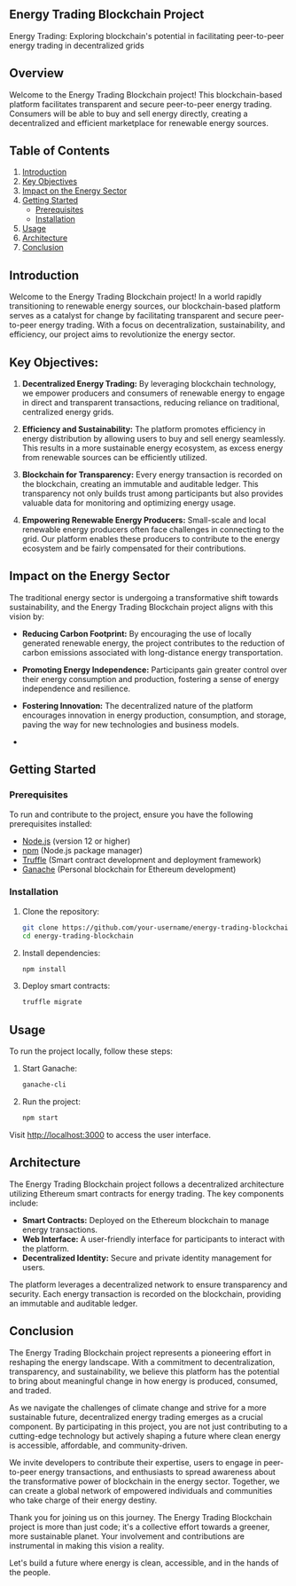 ## Energy Trading Blockchain Project

Energy Trading: Exploring blockchain's potential in facilitating peer-to-peer energy trading in decentralized grids

## Overview

Welcome to the Energy Trading Blockchain project! This blockchain-based platform facilitates transparent and secure peer-to-peer energy trading. Consumers will be able to buy and sell energy directly, creating a decentralized and efficient marketplace for renewable energy sources.

## Table of Contents

1. [Introduction](#introduction)
2. [Key Objectives](#key-objectives)
3. [Impact on the Energy Sector](#impact-on-the-energy-sector)
4. [Getting Started](#getting-started)
   - [Prerequisites](#prerequisites)
   - [Installation](#installation)
5. [Usage](#usage)
6. [Architecture](#architecture)
7. [Conclusion](#conclusion)


## Introduction

Welcome to the Energy Trading Blockchain project! In a world rapidly transitioning to renewable energy sources, our blockchain-based platform serves as a catalyst for change by facilitating transparent and secure peer-to-peer energy trading. With a focus on decentralization, sustainability, and efficiency, our project aims to revolutionize the energy sector.

## Key Objectives:

1. **Decentralized Energy Trading:** By leveraging blockchain technology, we empower producers and consumers of renewable energy to engage in direct and transparent transactions, reducing reliance on traditional, centralized energy grids.

2. **Efficiency and Sustainability:** The platform promotes efficiency in energy distribution by allowing users to buy and sell energy seamlessly. This results in a more sustainable energy ecosystem, as excess energy from renewable sources can be efficiently utilized.

3. **Blockchain for Transparency:** Every energy transaction is recorded on the blockchain, creating an immutable and auditable ledger. This transparency not only builds trust among participants but also provides valuable data for monitoring and optimizing energy usage.

4. **Empowering Renewable Energy Producers:** Small-scale and local renewable energy producers often face challenges in connecting to the grid. Our platform enables these producers to contribute to the energy ecosystem and be fairly compensated for their contributions.

## Impact on the Energy Sector

The traditional energy sector is undergoing a transformative shift towards sustainability, and the Energy Trading Blockchain project aligns with this vision by:

- **Reducing Carbon Footprint:** By encouraging the use of locally generated renewable energy, the project contributes to the reduction of carbon emissions associated with long-distance energy transportation.

- **Promoting Energy Independence:** Participants gain greater control over their energy consumption and production, fostering a sense of energy independence and resilience.

- **Fostering Innovation:** The decentralized nature of the platform encourages innovation in energy production, consumption, and storage, paving the way for new technologies and business models.
- 

## Getting Started

### Prerequisites

To run and contribute to the project, ensure you have the following prerequisites installed:

- [Node.js](https://nodejs.org/) (version 12 or higher)
- [npm](https://www.npmjs.com/) (Node.js package manager)
- [Truffle](https://www.trufflesuite.com/truffle) (Smart contract development and deployment framework)
- [Ganache](https://www.trufflesuite.com/ganache) (Personal blockchain for Ethereum development)

### Installation

1. Clone the repository:

    ```bash
    git clone https://github.com/your-username/energy-trading-blockchain.git
    cd energy-trading-blockchain
    ```

2. Install dependencies:

    ```bash
    npm install
    ```

3. Deploy smart contracts:

    ```bash
    truffle migrate
    ```

## Usage

To run the project locally, follow these steps:

1. Start Ganache:

    ```bash
    ganache-cli
    ```

2. Run the project:

    ```bash
    npm start
    ```

Visit [http://localhost:3000](http://localhost:3000) to access the user interface.

## Architecture

The Energy Trading Blockchain project follows a decentralized architecture utilizing Ethereum smart contracts for energy trading. The key components include:

- **Smart Contracts:** Deployed on the Ethereum blockchain to manage energy transactions.
- **Web Interface:** A user-friendly interface for participants to interact with the platform.
- **Decentralized Identity:** Secure and private identity management for users.

The platform leverages a decentralized network to ensure transparency and security. Each energy transaction is recorded on the blockchain, providing an immutable and auditable ledger.

## Conclusion

The Energy Trading Blockchain project represents a pioneering effort in reshaping the energy landscape. With a commitment to decentralization, transparency, and sustainability, we believe this platform has the potential to bring about meaningful change in how energy is produced, consumed, and traded.

As we navigate the challenges of climate change and strive for a more sustainable future, decentralized energy trading emerges as a crucial component. By participating in this project, you are not just contributing to a cutting-edge technology but actively shaping a future where clean energy is accessible, affordable, and community-driven.

We invite developers to contribute their expertise, users to engage in peer-to-peer energy transactions, and enthusiasts to spread awareness about the transformative power of blockchain in the energy sector. Together, we can create a global network of empowered individuals and communities who take charge of their energy destiny.

Thank you for joining us on this journey. The Energy Trading Blockchain project is more than just code; it's a collective effort towards a greener, more sustainable planet. Your involvement and contributions are instrumental in making this vision a reality.

Let's build a future where energy is clean, accessible, and in the hands of the people.
